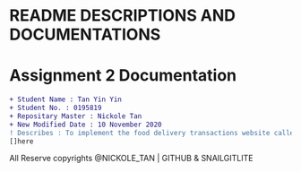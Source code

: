 # README DESCRIPTIONS AND DOCUMENTATIONS
# Assignment 2 Documentation
```diff
+ Student Name : Tan Yin Yin 
+ Student No. : 0195819
+ Repositary Master : Nickole Tan 
+ New Modified Date : 10 November 2020
! Describes : To implement the food delivery transactions website called PIZZAGANG. 
[]here
```








All Reserve copyrights @NICKOLE_TAN | GITHUB & SNAILGITLITE
 


